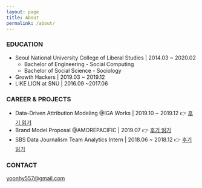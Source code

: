 ```yaml
---
layout: page
title: About
permalink: /about/
---
```


### EDUCATION

- Seoul National University College of Liberal Studies \| 2014.03 ~ 2020.02
    - Bachelor of Engineering - Social Computing
    - Bachelor of Social Science - Sociology
- Growth Hackers \| 2019.03 ~ 2019.12  
- LIKE LION at SNU \| 2016.09 ~2017.06 

### CAREER & PROJECTS

- Data-Driven Attribution Modeling @IGA Works \| 2019.10 ~ 2019.12 👉 [후기 읽기]({{site.baseurl}}/juniorPM)
- Brand Model Proposal @AMOREPACIFIC \| 2019.07 👉 [후기 읽기]({{site.baseurl}}/influencer-model)
- SBS Data Journalism Team Analytics Intern \| 2018.06 ~ 2018.12 👉 [후기 읽기]({{site.baseurl}}/startwithdata)

### CONTACT

[yoonhy557@gmail.com](mailto:yoonhy557@gmail.com)